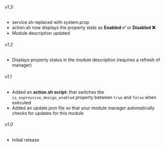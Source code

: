 ###### v1.3

- service.sh replaced with system.prop
- action.sh now displays the property state as **Enabled ✅** or **Disabled ❌**
- Module description updated

###### v1.2

- Displays property status in the module description (requires a refresh of manager)

###### v1.1

- Added an **action.sh script:** that switches the `is_expressive_design_enabled` property between `true` and `false` when executed
- Added an update.json file so that your module manager automatically checks for updates for this module

###### v1.0

- Initial release